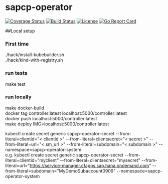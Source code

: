 # sapcp-operator
[![Coverage Status](https://coveralls.io/repos/github/sm-operator/sapcp-operator/badge.svg?branch=master&service=github)](https://coveralls.io/github/sm-operator/sapcp-operator?branch=master)
[![Build Status](https://github.com/sm-operator/sapcp-operator/workflows/Go/badge.svg)](https://github.com/sm-operator/sapcp-operator/actions)
[![License](https://img.shields.io/badge/License-Apache%202.0-blue.svg)](https://github.com/sm-operator/sapcp-operator/blob/master/LICENSE)
[![Go Report Card](https://goreportcard.com/badge/github.com/sm-operator/sapcp-operator)](https://goreportcard.com/report/github.com/sm-operator/sapcp-operator)



##Local setup
### First time
./hack/install-kubebuilder.sh </br>
./hack/kind-with-registry.sh

### run tests
make test

### run locally
make docker-build </br>
docker tag controller:latest localhost:5000/controller:latest </br>
docker push localhost:5000/controller:latest </br>
make deploy IMG=localhost:5000/controller:latest </br>

kubectl create secret generic sapcp-operator-secret --from-literal=clientid="< clientid >" --from-literal=clientsecret="< secret >" --from-literal=url="< sm_url >" --from-literal=subdomain="< subdomain >" --namespace=sapcp-operator-system </br>
e.g.
kubectl create secret generic sapcp-operator-secret --from-literal=clientid="myclient" --from-literal=clientsecret="mysecret" --from-literal=url="https://service-manager.cfapps.sap.hana.ondemand.com" --from-literal=subdomain="MyDemoSubaccount0909" --namespace=sapcp-operator-system
